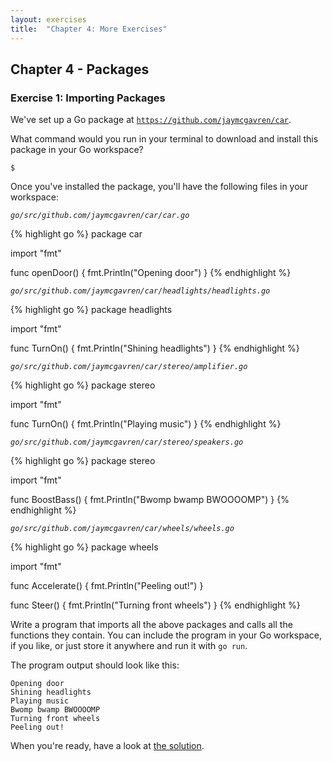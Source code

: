 ```yaml
---
layout: exercises
title:  "Chapter 4: More Exercises"
---
```


## Chapter 4 - Packages

### Exercise 1: Importing Packages

We've set up a Go package at [`https://github.com/jaymcgavren/car`](https://github.com/jaymcgavren/car).

What command would you run in your terminal to download and install this package in your Go workspace?

``` text
$ 
```

Once you've installed the package, you'll have the following files in your workspace:

*`go/src/github.com/jaymcgavren/car/car.go`*

{% highlight go %}
package car

import "fmt"

func openDoor() {
        fmt.Println("Opening door")
}
{% endhighlight %}

*`go/src/github.com/jaymcgavren/car/headlights/headlights.go`*

{% highlight go %}
package headlights

import "fmt"

func TurnOn() {
        fmt.Println("Shining headlights")
}
{% endhighlight %}

*`go/src/github.com/jaymcgavren/car/stereo/amplifier.go`*

{% highlight go %}
package stereo

import "fmt"

func TurnOn() {
        fmt.Println("Playing music")
}
{% endhighlight %}

*`go/src/github.com/jaymcgavren/car/stereo/speakers.go`*

{% highlight go %}
package stereo

import "fmt"

func BoostBass() {
        fmt.Println("Bwomp bwamp BWOOOOMP")
}
{% endhighlight %}

*`go/src/github.com/jaymcgavren/car/wheels/wheels.go`*

{% highlight go %}
package wheels

import "fmt"

func Accelerate() {
        fmt.Println("Peeling out!")
}

func Steer() {
        fmt.Println("Turning front wheels")
}
{% endhighlight %}

Write a program that imports all the above packages and calls all the functions they contain. You can include the program in your Go workspace, if you like, or just store it anywhere and run it with `go run`.

The program output should look like this:

``` text
Opening door
Shining headlights
Playing music
Bwomp bwamp BWOOOOMP
Turning front wheels
Peeling out!
```

When you're ready, have a look at [the solution](/solutions/ch04_01.html).
